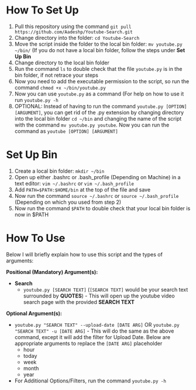 # How To Set Up

1. Pull this repository using the command ```git pull https://github.com/Aadeshp/Youtube-Search.git```
2. Change directory into the folder: ```cd Youtube-Search```
3. Move the script inside the folder to the local bin folder: ```mv youtube.py ~/bin/``` (If you do not have a local bin folder, follow the steps under <b>Set Up Bin</b>
4. Change directory to the local bin folder
5. Run the command ```ls``` to double check that the file ```youtube.py``` is in the bin folder, if not retrace your steps
6. Now you need to add the executable permission to the script, so run the command ```chmod +x ~/bin/youtube.py```
7. Now you can use ```youtube.py``` as a command (For help on how to use it run ```youtube.py -h```
8. OPTIONAL: Instead of having to run the command ```youtube.py [OPTION] [ARGUMENT]```, you can get rid of the .py extension by changing directory into the local bin folder ```cd ~/bin``` and changing the name of the script with the command ```mv youtube.py youtube```. Now you can run the command as ```youtube [OPTION] [ARGUMENT]```

# Set Up Bin

1. Create a local bin folder: ```mkdir ~/bin```
2. Open up either .bashrc or .bash_profile (Depending on Machine) in a text editor: ```vim ~/.bashrc``` or ```vim ~/.bash_profile```
3. Add ```PATH=$PATH:$HOME/bin``` at the top of the file and save
4. Now run the command ```source ~/.bashrc``` or ```source ~/.bash_profile``` (Depending on which you used from step 2)
5. Now run the command ```$PATH``` to double check that your local bin folder is now in $PATH

# How To Use

Below I will briefly explain how to use this script and the types of arguments:

<b>Positional (Mandatory) Argument(s): 
- Search</b>
  - ```youtube.py [SEARCH TEXT]``` (```[SEARCH TEXT]``` would be your search text surrounded by <b>QUOTES</b>) - This will open up the youtube video search page with the provided <b>SEARCH TEXT</b>

<b>Optional Argument(s):</b>
- ```youtube.py "SEARCH TEXT" --upload-date [DATE ARG]``` OR ```youtube.py "SEARCH TEXT" -u [DATE ARG]``` - This will do the same as the above command, except it will add the filter for Upload Date. Below are appropriate arguments to replace the ```[DATE ARG]``` placeholder
  - hour
  - today
  - week
  - month
  - year
- For Additional Options/Filters, run the command ```youtube.py -h```
